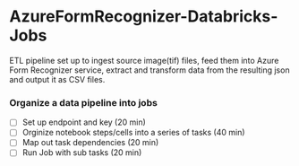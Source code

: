 # AzureFormRecognizer-Databricks-Jobs 
ETL pipeline set up to ingest source image(tif) files, feed them into Azure Form Recognizer service, 
extract and transform data from the resulting json 
and output it as CSV files. 

### Organize a data pipeline into jobs 
- [ ] Set up endpoint and key (20 min) 
- [ ] Orginize notebook steps/cells into a series of tasks (40 min) 
- [ ] Map out task dependencies (20 min) 
- [ ] Run Job with sub tasks (20 min)
